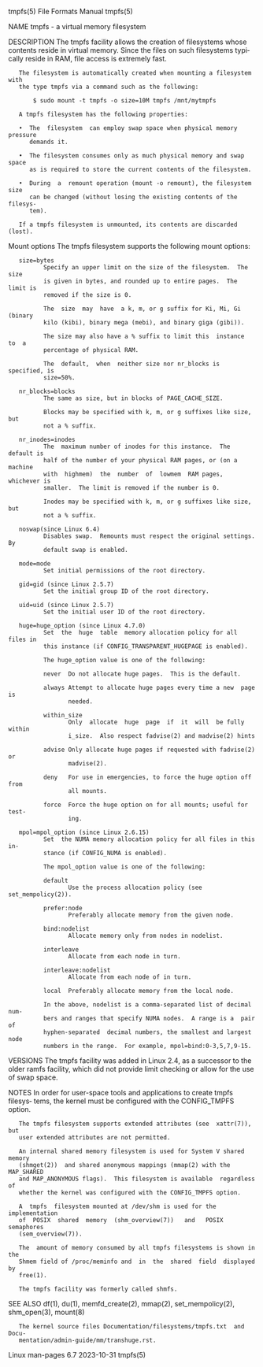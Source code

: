 tmpfs(5)                      File Formats Manual                     tmpfs(5)

NAME
       tmpfs - a virtual memory filesystem

DESCRIPTION
       The  tmpfs  facility  allows the creation of filesystems whose contents
       reside in virtual memory.  Since the files on  such  filesystems  typi‐
       cally reside in RAM, file access is extremely fast.

       The filesystem is automatically created when mounting a filesystem with
       the type tmpfs via a command such as the following:

           $ sudo mount -t tmpfs -o size=10M tmpfs /mnt/mytmpfs

       A tmpfs filesystem has the following properties:

       •  The  filesystem  can employ swap space when physical memory pressure
          demands it.

       •  The filesystem consumes only as much physical memory and swap  space
          as is required to store the current contents of the filesystem.

       •  During  a  remount operation (mount -o remount), the filesystem size
          can be changed (without losing the existing contents of the filesys‐
          tem).

       If a tmpfs filesystem is unmounted, its contents are discarded (lost).

   Mount options
       The tmpfs filesystem supports the following mount options:

       size=bytes
              Specify an upper limit on the size of the filesystem.  The  size
              is given in bytes, and rounded up to entire pages.  The limit is
              removed if the size is 0.

              The  size  may  have  a k, m, or g suffix for Ki, Mi, Gi (binary
              kilo (kibi), binary mega (mebi), and binary giga (gibi)).

              The size may also have a % suffix to limit this  instance  to  a
              percentage of physical RAM.

              The  default,  when  neither size nor nr_blocks is specified, is
              size=50%.

       nr_blocks=blocks
              The same as size, but in blocks of PAGE_CACHE_SIZE.

              Blocks may be specified with k, m, or g suffixes like size,  but
              not a % suffix.

       nr_inodes=inodes
              The  maximum number of inodes for this instance.  The default is
              half of the number of your physical RAM pages, or (on a  machine
              with  highmem)  the  number  of  lowmem  RAM pages, whichever is
              smaller.  The limit is removed if the number is 0.

              Inodes may be specified with k, m, or g suffixes like size,  but
              not a % suffix.

       noswap(since Linux 6.4)
              Disables swap.  Remounts must respect the original settings.  By
              default swap is enabled.

       mode=mode
              Set initial permissions of the root directory.

       gid=gid (since Linux 2.5.7)
              Set the initial group ID of the root directory.

       uid=uid (since Linux 2.5.7)
              Set the initial user ID of the root directory.

       huge=huge_option (since Linux 4.7.0)
              Set  the  huge  table  memory allocation policy for all files in
              this instance (if CONFIG_TRANSPARENT_HUGEPAGE is enabled).

              The huge_option value is one of the following:

              never  Do not allocate huge pages.  This is the default.

              always Attempt to allocate huge pages every time a new  page  is
                     needed.

              within_size
                     Only  allocate  huge  page  if  it  will  be fully within
                     i_size.  Also respect fadvise(2) and madvise(2) hints

              advise Only allocate huge pages if requested with fadvise(2)  or
                     madvise(2).

              deny   For use in emergencies, to force the huge option off from
                     all mounts.

              force  Force the huge option on for all mounts; useful for test‐
                     ing.

       mpol=mpol_option (since Linux 2.6.15)
              Set  the NUMA memory allocation policy for all files in this in‐
              stance (if CONFIG_NUMA is enabled).

              The mpol_option value is one of the following:

              default
                     Use the process allocation policy (see set_mempolicy(2)).

              prefer:node
                     Preferably allocate memory from the given node.

              bind:nodelist
                     Allocate memory only from nodes in nodelist.

              interleave
                     Allocate from each node in turn.

              interleave:nodelist
                     Allocate from each node of in turn.

              local  Preferably allocate memory from the local node.

              In the above, nodelist is a comma-separated list of decimal num‐
              bers and ranges that specify NUMA nodes.  A range is a  pair  of
              hyphen-separated  decimal numbers, the smallest and largest node
              numbers in the range.  For example, mpol=bind:0-3,5,7,9-15.

VERSIONS
       The tmpfs facility was added in Linux 2.4, as a successor to the  older
       ramfs  facility,  which did not provide limit checking or allow for the
       use of swap space.

NOTES
       In order for user-space tools and applications to create tmpfs filesys‐
       tems, the kernel must be configured with the CONFIG_TMPFS option.

       The tmpfs filesystem supports extended attributes (see  xattr(7)),  but
       user extended attributes are not permitted.

       An internal shared memory filesystem is used for System V shared memory
       (shmget(2))  and shared anonymous mappings (mmap(2) with the MAP_SHARED
       and MAP_ANONYMOUS flags).  This filesystem is available  regardless  of
       whether the kernel was configured with the CONFIG_TMPFS option.

       A  tmpfs  filesystem mounted at /dev/shm is used for the implementation
       of  POSIX  shared  memory  (shm_overview(7))   and   POSIX   semaphores
       (sem_overview(7)).

       The  amount of memory consumed by all tmpfs filesystems is shown in the
       Shmem field of /proc/meminfo and  in  the  shared  field  displayed  by
       free(1).

       The tmpfs facility was formerly called shmfs.

SEE ALSO
       df(1),  du(1), memfd_create(2), mmap(2), set_mempolicy(2), shm_open(3),
       mount(8)

       The kernel source files Documentation/filesystems/tmpfs.txt  and  Docu‐
       mentation/admin-guide/mm/transhuge.rst.

Linux man-pages 6.7               2023-10-31                          tmpfs(5)
